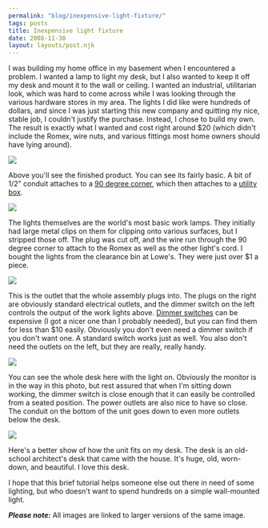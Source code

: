 ```yaml
---
permalink: "blog/inexpensive-light-fixture/"
tags: posts
title: Inexpensive light fixture
date: 2008-11-30
layout: layouts/post.njk
---
```


I was building my home office in my basement when I encountered a problem. I wanted a lamp to light my desk, but I also wanted to keep it off my desk and mount it to the wall or ceiling. I wanted an industrial, utilitarian look, which was hard to come across while I was looking through the various hardware stores in my area. The lights I did like were hundreds of dollars, and since I was just starting this new company and quitting my nice, stable job, I couldn't justify the purchase. Instead, I chose to build my own. The result is exactly what I wanted and cost right around $20 (which didn't include the Romex, wire nuts, and various fittings most home owners should have lying around).

[![][1]][2]

Above you'll see the finished product. You can see its fairly basic. A bit of 1/2" conduit attaches to a [90 degree corner][3], which then attaches to a [utility box][4].

[![][5]][6]

The lights themselves are the world's most basic work lamps. They initially had large metal clips on them for clipping onto various surfaces, but I stripped those off. The plug was cut off, and the wire run through the 90 degree corner to attach to the Romex as well as the other light's cord. I bought the lights from the clearance bin at Lowe's. They were just over $1 a piece.

[![][7]][8]

This is the outlet that the whole assembly plugs into. The plugs on the right are obviously standard electrical outlets, and the dimmer switch on the left controls the output of the work lights above. [Dimmer switches][9] can be expensive (I got a nicer one than I probably needed), but you can find them for less than $10 easily. Obviously you don't even need a dimmer switch if you don't want one. A standard switch works just as well. You also don't need the outlets on the left, but they are really, really handy.

[![][10]][11]

You can see the whole desk here with the light on. Obviously the monitor is in the way in this photo, but rest assured that when I'm sitting down working, the dimmer switch is close enough that it can easily be controlled from a seated position. The power outlets are also nice to have so close. The conduit on the bottom of the unit goes down to even more outlets below the desk.

[![][12]][13]

Here's a better show of how the unit fits on my desk. The desk is an old-school architect's desk that came with the house. It's huge, old, worn-down, and beautiful. I love this desk.

I hope that this brief tutorial helps someone else out there in need of some lighting, but who doesn't want to spend hundreds on a simple wall-mounted light.

_**Please note:**_ All images are linked to larger versions of the same image.

 [1]: http://lh5.ggpht.com/_RcDVvghY2Bg/STMfPPLNZdI/AAAAAAAAA_0/MVDWgzi6hBQ/s400/_MG_8151.JPG
 [2]: http://picasaweb.google.com/lh/photo/G3O4dFvVKJa7fjVqEodrKQ
 [3]: http://www.idealtruevalue.com/servlet/the-11352/1-fdsh-2%22-Electrical-Metallic-Tubing/Detail
 [4]: http://www.idealtruevalue.com/servlet/the-169740/58351-dsh-1-fdsh-2-dsh-30-UTILITY-HANDY-BOX/Detail
 [5]: http://lh6.ggpht.com/_RcDVvghY2Bg/STMfSUMxlgI/AAAAAAAABAA/5TiGJoj0K5c/s144/_MG_8156.JPG
 [6]: http://picasaweb.google.com/lh/photo/NJG-TLiXz-lIGupOYej-gA
 [7]: http://lh6.ggpht.com/_RcDVvghY2Bg/STMfVAg6WbI/AAAAAAAABAQ/hzVreo74qxc/s144/_MG_8153.JPG
 [8]: http://picasaweb.google.com/lh/photo/K2Qm66V33R1ogdUXiz_F7w
 [9]: http://www.idealtruevalue.com/servlet/the-169613/836-dsh-00705-dsh-00I-DIMMER-PUSH-ON-fdsh-OFF/Detail
 [10]: http://lh3.ggpht.com/_RcDVvghY2Bg/STMfP-do89I/AAAAAAAAA_4/b6F4h7Zs5yk/s144/_MG_8152.JPG
 [11]: http://picasaweb.google.com/lh/photo/mielbW3hYqXxmqlRVWs7yA
 [12]: http://lh3.ggpht.com/_RcDVvghY2Bg/STMfRKTHPjI/AAAAAAAAA_8/0QefdudAPd8/s144/_MG_8155.JPG
 [13]: http://picasaweb.google.com/lh/photo/s72-OgPFY3fkRYL0CTByMQ
